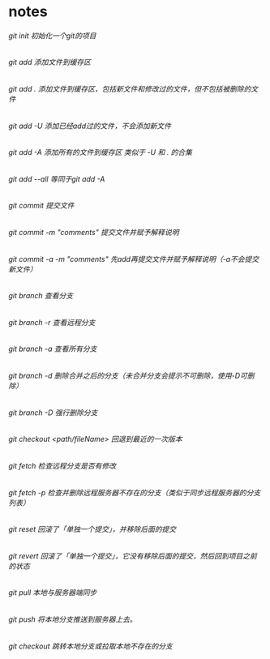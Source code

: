 # notes

###### git init 初始化一个git的项目

###### git add <file>   添加文件到缓存区
###### git add .    添加文件到缓存区，包括新文件和修改过的文件，但不包括被删除的文件
###### git add -U   添加已经add过的文件，不会添加新文件
###### git add -A   添加所有的文件到缓存区 类似于 -U 和 . 的合集
###### git add --all    等同于git add -A

###### git commit   提交文件
###### git commit -m "comments" 提交文件并赋予解释说明
###### git commit -a -m "comments"  先add再提交文件并赋予解释说明（-a不会提交新文件）

###### git branch   查看分支
###### git branch -r    查看远程分支
###### git branch -a    查看所有分支
###### git branch -d    删除合并之后的分支（未合并分支会提示不可删除，使用-D可删除）
###### git branch -D    强行删除分支

###### git checkout <path/fileName> 回退到最近的一次版本

###### git fetch    检查远程分支是否有修改
###### git fetch -p 检查并删除远程服务器不存在的分支（类似于同步远程服务器的分支列表）

###### git reset    回滚了「单独一个提交」，并移除后面的提交

###### git revert <commit>  回滚了「单独一个提交」，它没有移除后面的提交，然后回到项目之前的状态

###### git pull 本地与服务器端同步
###### git push 将本地分支推送到服务器上去。

###### git checkout <branch name>   跳转本地分支或拉取本地不存在的分支
